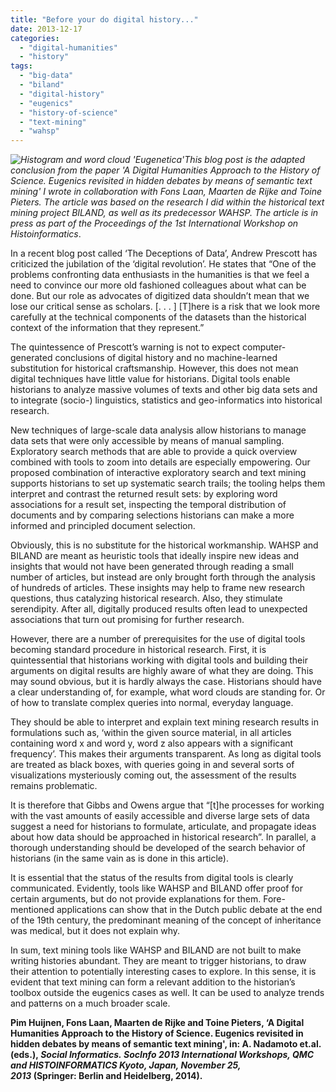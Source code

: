 ```yaml
---
title: "Before your do digital history..."
date: 2013-12-17
categories: 
  - "digital-humanities"
  - "history"
tags: 
  - "big-data"
  - "biland"
  - "digital-history"
  - "eugenics"
  - "history-of-science"
  - "text-mining"
  - "wahsp"
---
```


_![Histogram and word cloud 'Eugenetica'](http://pimhuijnen.com/wp-content/uploads/2013/12/bij-biland.jpg?w=300 "Histogram and word cloud 'Eugenetica'")This blog post is the adapted conclusion from the paper 'A Digital Humanities Approach to the History of Science. Eugenics revisited in hidden debates by means of semantic text mining' I wrote in collaboration with Fons Laan, Maarten de Rijke and Toine Pieters. The article was based on the research I did within the historical text mining project BILAND, as well as its predecessor WAHSP. The article is in press as part of the Proceedings of the 1st International Workshop on Histoinformatics_.

In a recent blog post called ‘The Deceptions of Data’, Andrew Prescott has criticized the jubilation of the ‘digital revolution’. He states that “One of the problems confronting data enthusiasts in the humanities is that we feel a need to convince our more old fashioned colleagues about what can be done. But our role as advocates of digitized data shouldn’t mean that we lose our critical sense as scholars. \[. . . \] \[T\]here is a risk that we look more carefully at the technical components of the datasets than the historical context of the information that they represent.”<!--more-->

The quintessence of Prescott’s warning is not to expect computer-generated conclusions of digital history and no machine-learned substitution for historical craftsmanship. However, this does not mean digital techniques have little value for historians. Digital tools enable historians to analyze massive volumes of texts and other big data sets and to integrate (socio-) linguistics, statistics and geo-informatics into historical research.

New techniques of large-scale data analysis allow historians to manage data sets that were only accessible by means of manual sampling. Exploratory search methods that are able to provide a quick overview combined with tools to zoom into details are especially empowering. Our proposed combination of interactive exploratory search and text mining supports historians to set up systematic search trails; the tooling helps them interpret and contrast the returned result sets: by exploring word associations for a result set, inspecting the temporal distribution of documents and by comparing selections historians can make a more informed and principled document selection.

Obviously, this is no substitute for the historical workmanship. WAHSP and BILAND are meant as heuristic tools that ideally inspire new ideas and insights that would not have been generated through reading a small number of articles, but instead are only brought forth through the analysis of hundreds of articles. These insights may help to frame new research questions, thus catalyzing historical research. Also, they stimulate serendipity. After all, digitally produced results often lead to unexpected associations that turn out promising for further research.

However, there are a number of prerequisites for the use of digital tools becoming standard procedure in historical research. First, it is quintessential that historians working with digital tools and building their arguments on digital results are highly aware of what they are doing. This may sound obvious, but it is hardly always the case. Historians should have a clear understanding of, for example, what word clouds are standing for. Or of how to translate complex queries into normal, everyday language.

They should be able to interpret and explain text mining research results in formulations such as, ‘within the given source material, in all articles containing word x and word y, word z also appears with a significant frequency’. This makes their arguments transparent. As long as digital tools are treated as black boxes, with queries going in and several sorts of visualizations mysteriously coming out, the assessment of the results remains problematic.

It is therefore that Gibbs and Owens argue that “\[t\]he processes for working with the vast amounts of easily accessible and diverse large sets of data suggest a need for historians to formulate, articulate, and propagate ideas about how data should be approached in historical research”. In parallel, a thorough understanding should be developed of the search behavior of historians (in the same vain as is done in this article).

It is essential that the status of the results from digital tools is clearly communicated. Evidently, tools like WAHSP and BILAND offer proof for certain arguments, but do not provide explanations for them. Fore-mentioned applications can show that in the Dutch public debate at the end of the 19th century, the predominant meaning of the concept of inheritance was medical, but it does not explain why.

In sum, text mining tools like WAHSP and BILAND are not built to make writing histories abundant. They are meant to trigger historians, to draw their attention to potentially interesting cases to explore. In this sense, it is evident that text mining can form a relevant addition to the historian’s toolbox outside the eugenics cases as well. It can be used to analyze trends and patterns on a much broader scale.

**Pim Huijnen, Fons Laan, Maarten de Rijke and Toine Pieters, ‘A Digital Humanities Approach to the History of Science. Eugenics revisited in hidden debates by means of semantic text mining', in: A. Nadamoto et.al. (eds.), _Social Informatics. SocInfo 2013 International Workshops, QMC and HISTOINFORMATICS Kyoto, Japan, November 25, 2013_ (Springer: Berlin and Heidelberg, 2014).**
